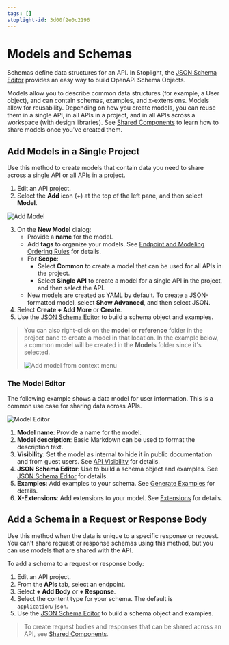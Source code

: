```yaml
---
tags: []
stoplight-id: 3d00f2e0c2196
---
```


# Models and Schemas

Schemas define data structures for an API. In Stoplight, the [JSON Schema Editor](json-schema-editor.md) provides an easy way to build OpenAPI Schema Objects.

Models allow you to describe common data structures (for example, a User object), and can contain schemas, examples, and x-extensions. Models allow for reusability. Depending on how you create models, you can reuse them in a single API, in all APIs in a project, and in all APIs across a workspace (with design libraries). See [Shared Components](shared-components.md#shared-models) to learn how to share models once you've created them.

## Add Models in a Single Project

Use this method to create models that contain data you need to share across a single API or all APIs in a project. 

1. Edit an API project.
2. Select the **Add** icon (+) at the top of the left pane, and then select **Model**.

![Add Model](https://stoplight.io/api/v1/projects/cHJqOjI/images/63LetMtnQb8)

3. On the **New Model** dialog:
    * Provide a **name** for the model.
    * Add **tags** to organize your models. See [Endpoint and Modeling Ordering Rules](../4.-documentation/Sidebar/d.table-of-contents.md#endpoint-and-model-ordering-rules) for details.
    * For **Scope**:
        * Select **Common** to create a model that can be used for all APIs in the project.
        * Select **Single API** to create a model for a single API in the project, and then select the API.
    * New models are created as YAML by default. To create a JSON-formatted model, select **Show Advanced**, and then select JSON.
4. Select **Create + Add More** or **Create**.
5. Use the [JSON Schema Editor](json-schema-editor.md) to build a schema object and examples.

> You can also right-click on the **model** or **reference** folder in the project pane to create a model in that location. In the example below, a common model will be created in the **Models** folder since it's selected.
>
> ![Add model from context menu](https://stoplight.io/api/v1/projects/cHJqOjI/images/AI4lfAIuZPk)

### The Model Editor

The following example shows a data model for user information. This is a common use case for sharing data across APIs.

![Model Editor](https://stoplight.io/api/v1/projects/cHJqOjI/images/G05A8zgpXOw)


1. **Model name**: Provide a name for the model.
2. **Model description**:  Basic Markdown can be used to format the description text.
3. **Visibility**: Set the model as internal to hide it in public documentation and from guest users. See [API Visibility](../4.-documentation/set-internal-docs.md) for details.
4. **JSON Schema Editor**: Use to build a schema object and examples. See [JSON Schema Editor](json-schema-editor.md) for details.
6. **Examples**: Add examples to your schema. See [Generate Examples](json-schema-editor.md#generate-examples) for details.
7. **X-Extensions**: Add extensions to your model. See [Extensions](x-extensions.md) for details.

## Add a Schema in a Request or Response Body

Use this method when the data is unique to a specific response or request. You can't share request or response schemas using this method, but you can use models that are shared with the API.

To add a schema to a request or response body:

1. Edit an API project.
2. From the **APIs** tab, select an endpoint.
3. Select **+ Add Body** or **+ Response**.
4. Select the content type for your schema. The default is `application/json`.
5. Use the [JSON Schema Editor](json-schema-editor.md) to build a schema object and examples.

> To create request bodies and responses that can be shared across an API, see [Shared Components](shared-components.md).